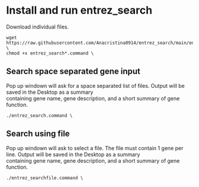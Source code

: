 # Install and run entrez_search
Download individual files.
```
wget https://raw.githubusercontent.com/Anacristina0914/entrez_search/main/entrez_search*.command \
chmod +x entrez_search*.command \
```
## Search space separated gene input
Pop up windown will ask for a space separated list of files. Output will be saved in the Desktop as a summary \
containing gene name, gene description, and a short summary of gene function.
```
./entrez_search.command \
```
## Search using file
Pop up windown will ask to select a file. The file must contain 1 gene per line. Output will be saved in the Desktop as a summary \
containing gene name, gene description, and a short summary of gene function.
```
./entrez_searchfile.command \
```
